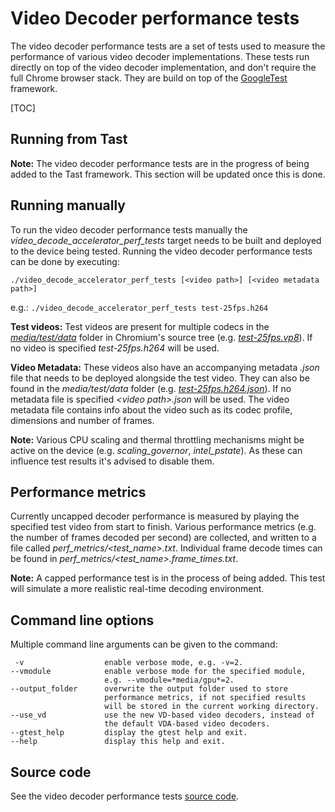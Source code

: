 # Video Decoder performance tests
The video decoder performance tests are a set of tests used to measure the
performance of various video decoder implementations. These tests run directly
on top of the video decoder implementation, and don't require the full Chrome
browser stack. They are build on top of the
[GoogleTest](https://github.com/google/googletest/blob/master/README.md)
framework.

[TOC]

## Running from Tast
__Note:__ The video decoder performance tests are in the progress of being added
to the Tast framework. This section will be updated once this is done.

## Running manually
To run the video decoder performance tests manually the
_video_decode_accelerator_perf_tests_ target needs to be built and deployed to
the device being tested. Running the video decoder performance tests can be done
by executing:

    ./video_decode_accelerator_perf_tests [<video path>] [<video metadata path>]

e.g.: `./video_decode_accelerator_perf_tests test-25fps.h264`

__Test videos:__ Test videos are present for multiple codecs in the
[_media/test/data_](https://cs.chromium.org/chromium/src/media/test/data/)
folder in Chromium's source tree (e.g.
[_test-25fps.vp8_](https://cs.chromium.org/chromium/src/media/test/data/test-25fps.vp8)).
If no video is specified _test-25fps.h264_ will be used.

__Video Metadata:__ These videos also have an accompanying metadata _.json_ file
that needs to be deployed alongside the test video. They can also be found in
the _media/test/data_ folder (e.g.
[_test-25fps.h264.json_](https://cs.chromium.org/chromium/src/media/test/data/test-25fps.h264.json)).
If no metadata file is specified _\<video path\>.json_ will be used. The video
metadata file contains info about the video such as its codec profile,
dimensions and number of frames.

__Note:__ Various CPU scaling and thermal throttling mechanisms might be active
on the device (e.g. _scaling_governor_, _intel_pstate_). As these can influence
test results it's advised to disable them.

## Performance metrics
Currently uncapped decoder performance is measured by playing the specified test
video from start to finish. Various performance metrics (e.g. the number of
frames decoded per second) are collected, and written to a file called
_perf_metrics/<test_name>.txt_. Individual frame decode times can be found in
_perf_metrics/<test_name>.frame_times.txt_.

__Note:__ A capped performance test is in the process of being added. This test
will simulate a more realistic real-time decoding environment.

## Command line options
Multiple command line arguments can be given to the command:

     -v                  enable verbose mode, e.g. -v=2.
    --vmodule            enable verbose mode for the specified module,
                         e.g. --vmodule=*media/gpu*=2.
    --output_folder      overwrite the output folder used to store
                         performance metrics, if not specified results
                         will be stored in the current working directory.
    --use_vd             use the new VD-based video decoders, instead of
                         the default VDA-based video decoders.
    --gtest_help         display the gtest help and exit.
    --help               display this help and exit.

## Source code
See the video decoder performance tests [source code](https://cs.chromium.org/chromium/src/media/gpu/video_decode_accelerator_perf_tests.cc).


